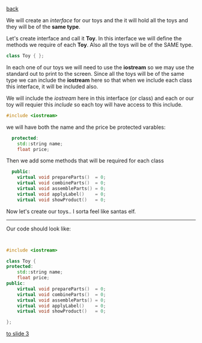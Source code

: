 [back](./page01.md)

We will create an *interface* for our toys and the it will hold all the toys and they will be of the **same type**.

Let's create interface and call it **Toy**. In this interface we will define the methods we require of each **Toy**.
Also all the toys will be of the SAME type.

```cpp
class Toy { };
```
In each one of our toys we will need to use the **iostream** so we may use the standard out to print to the screen. Since all the toys will be of the
same type we can include the **iostream** here so that when we include each class this interface, it will be included also. 

We will include the *iostream* here in this interface (or class) and each or our toy will requier this *include* so each toy will have access to this include.
```cpp
#include <iostream>
```

we will have both the name and the price be protected varables:
```cpp
  protected:
    std::string name;
    float price;
```
Then we add some methods that will be required for each class
```cpp
  public:
    virtual void prepareParts()  = 0;
    virtual void combineParts()  = 0;
    virtual void assembleParts() = 0;
    virtual void applyLabel()    = 0;
    virtual void showProduct()   = 0;
```

Now let's create our toys.. I sorta feel like santas elf.

<hr/>

Our code should look like:

```cpp


#include <iostream>

class Toy {
protected:
    std::string name;
    float price;
public:
    virtual void prepareParts()  = 0;
    virtual void combineParts()  = 0;
    virtual void assembleParts() = 0;
    virtual void applyLabel()    = 0;
    virtual void showProduct()   = 0;

};


```

[to slide 3](./page03.md)
